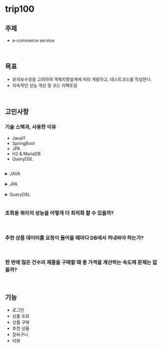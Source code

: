 # trip100

## 주제
- e-commerce service

<br>

## 목표
- 유지보수성을 고려하여 객체지향설계에 따라 개발하고, 테스트코드를 작성한다.
- 지속적인 성능 개선 및 코드 리팩토링

<br>

## 고민사항

### 기술 스택과, 사용한 이유

- Java11
- SpringBoot
- JPA
- H2 & MariaDB
- QueryDSL

<br>

<details>
<summary> JAVA </summary>

- 높은 안정성, 수 많은 프로젝트와 오픈 소스같은 자료들이 많다. 이러한 점은 어떠한 문제가 발생했을 때 참고할 수 있는 레퍼런스가 그만큼 많다

- 가장 대표적인 객체 지향 언어이다
  - 자바는 캡슐화, 상속, 다형성을 지원하는 객체 지향 프로그래밍 언어로 처음부터 설계되었다.

- 플랫폼이 독립적인 언어이다
  - JVM이 설치된 모든 플랫폼에서 실행될 수 있다.

<br>

위와 같은 이유로 자바를 선택하였다.

</details>

<br>

<details>
<summary> JPA </summary>

- SQL 중심적인 개발에서 객체중심적인 개발이 가능하다.

- 생산성이 증가한다

  - DDL문 자동 생성

  - 간단한 메서드로 CRUD가 가능해진다

- 유지보수가 쉽다

<br>

위와 같은 이유로 유지 보수성을 고려하고, 객체지향 설계에 따라 개발하려는 나의 목표와 아주 잘 맞는 기술 스택이라 생각하여 사용하였다

</details>

<br>

<details>
<summary> QueryDSL </summary>

### QueryDSL VS JPQL

| QueryDSL | JPQL |
| ----- | ----- |
|문자가 아닌 코드로 작성 | 문자열 형태이기 때문에 개발자 의존적 형태 |
| 컴파일 단계에서 문법 오류 발견 가능 | 컴파일 단계에서 타입체크 불가능, 런타임 단계에서 오류 발견 가능 |
<br>

위의 비교와 같은 이유로 복잡한 쿼리 및 동적 쿼리를 작성할 때 QueryDSL를 사용하였다

</details>

<br>


### 조회용 쿼리의 성능을 어떻게 더 최적화 할 수 있을까?

<br>

### 추천 상품 데이터를 요청이 들어올 때마다 DB에서 꺼내와야 하는가?

<br>

### 한 번에 많은 건수의 제품을 구매할 때 총 가격을 계산하는 속도에 문제는 없을까?

<Br>
  
## 기능
- 로그인
- 상품 조회
- 상품 구매
- 추천 상품
- 장바구니
- 리뷰
<br>
